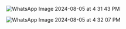 ![WhatsApp Image 2024-08-05 at 4 31 43 PM](https://github.com/user-attachments/assets/6b6ae2b0-5408-420b-82c3-2dd25eb8a723)




![WhatsApp Image 2024-08-05 at 4 32 07 PM](https://github.com/user-attachments/assets/90b26cb2-cfc5-4baf-9f76-c9e26541cadb)
